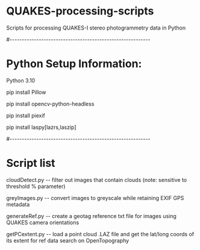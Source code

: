 # QUAKES-processing-scripts
Scripts for processing QUAKES-I stereo photogrammetry data in Python

#----------------------------------------------------------
# Python Setup Information:
Python 3.10

pip install Pillow 

pip install opencv-python-headless

pip install piexif

pip install laspy[lazrs,laszip]

#----------------------------------------------------------
# Script list
cloudDetect.py -- filter out images that contain clouds (note: sensitive to threshold % parameter)

greyImages.py  -- convert images to greyscale while retaining EXIF GPS metadata

generateRef.py -- create a geotag reference txt file for images using QUAKES camera orientations

getPCextent.py -- load a point cloud .LAZ file and get the lat/long coords of its extent for ref data search on OpenTopography
